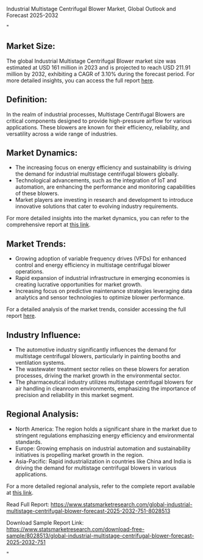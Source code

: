 Industrial Multistage Centrifugal Blower Market, Global Outlook and Forecast 2025-2032

"<h2>Market Size:</h2>
<p>The global Industrial Multistage Centrifugal Blower market size was estimated at USD 161 million in 2023 and is projected to reach USD 211.91 million by 2032, exhibiting a CAGR of 3.10% during the forecast period. For more detailed insights, you can access the full report <a href='https://www.statsmarketresearch.com/global-industrial-multistage-centrifugal-blower-forecast-2025-2032-751-8028513'>here</a>.</p>

<h2>Definition:</h2>
<p>In the realm of industrial processes, Multistage Centrifugal Blowers are critical components designed to provide high-pressure airflow for various applications. These blowers are known for their efficiency, reliability, and versatility across a wide range of industries.</p>

<h2>Market Dynamics:</h2>
<ul>
  <li>The increasing focus on energy efficiency and sustainability is driving the demand for industrial multistage centrifugal blowers globally.</li>
  <li>Technological advancements, such as the integration of IoT and automation, are enhancing the performance and monitoring capabilities of these blowers.</li>
  <li>Market players are investing in research and development to introduce innovative solutions that cater to evolving industry requirements.</li>
</ul>
<p>For more detailed insights into the market dynamics, you can refer to the comprehensive report at <a href='https://www.statsmarketresearch.com/global-industrial-multistage-centrifugal-blower-forecast-2025-2032-751-8028513'>this link</a>.</p>

<h2>Market Trends:</h2>
<ul>
  <li>Growing adoption of variable frequency drives (VFDs) for enhanced control and energy efficiency in multistage centrifugal blower operations.</li>
  <li>Rapid expansion of industrial infrastructure in emerging economies is creating lucrative opportunities for market growth.</li>
  <li>Increasing focus on predictive maintenance strategies leveraging data analytics and sensor technologies to optimize blower performance.</li>
</ul>
<p>For a detailed analysis of the market trends, consider accessing the full report <a href='https://www.statsmarketresearch.com/global-industrial-multistage-centrifugal-blower-forecast-2025-2032-751-8028513'>here</a>.</p>

<h2>Industry Influence:</h2>
<ul>
  <li>The automotive industry significantly influences the demand for multistage centrifugal blowers, particularly in painting booths and ventilation systems.</li>
  <li>The wastewater treatment sector relies on these blowers for aeration processes, driving the market growth in the environmental sector.</li>
  <li>The pharmaceutical industry utilizes multistage centrifugal blowers for air handling in cleanroom environments, emphasizing the importance of precision and reliability in this market segment.</li>
</ul>

<h2>Regional Analysis:</h2>
<ul>
  <li>North America: The region holds a significant share in the market due to stringent regulations emphasizing energy efficiency and environmental standards.</li>
  <li>Europe: Growing emphasis on industrial automation and sustainability initiatives is propelling market growth in the region.</li>
  <li>Asia-Pacific: Rapid industrialization in countries like China and India is driving the demand for multistage centrifugal blowers in various applications.</li>
</ul>
<p>For a more detailed regional analysis, refer to the complete report available at <a href='https://www.statsmarketresearch.com/global-industrial-multistage-centrifugal-blower-forecast-2025-2032-751-8028513'>this link</a>.</p>

<p>Read Full Report: <a href='https://www.statsmarketresearch.com/global-industrial-multistage-centrifugal-blower-forecast-2025-2032-751-8028513'>https://www.statsmarketresearch.com/global-industrial-multistage-centrifugal-blower-forecast-2025-2032-751-8028513</a></p>
<p>Download Sample Report Link: <a href='https://www.statsmarketresearch.com/download-free-sample/8028513/global-industrial-multistage-centrifugal-blower-forecast-2025-2032-751'>https://www.statsmarketresearch.com/download-free-sample/8028513/global-industrial-multistage-centrifugal-blower-forecast-2025-2032-751</a></p>"
